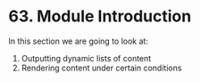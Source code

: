# 63. Module Introduction

In this section we are going to look at:

1. Outputting dynamic lists of content
2. Rendering content under certain conditions
